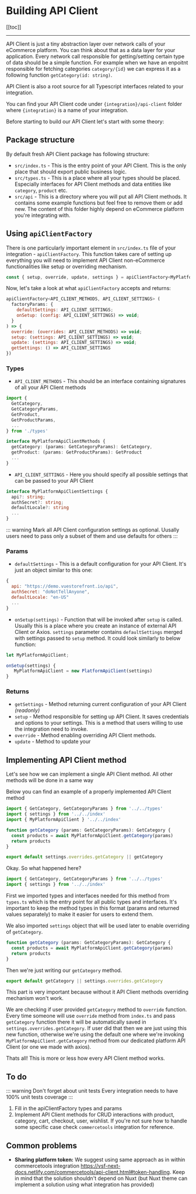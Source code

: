# Building API Client

[[toc]]

___

API Client is just a tiny abstraction layer over network calls of your eCommerce platform. You can think about that as a data layer for your application. Every network call responsible for getting/setting certain type of data should be a simple function. For example when we have an enpoitnt responsible for fetching categories `category/{id}` we can express it as a following function `getCategory(id: string)`.

API Client is also a root source for all Typescript interfaces related to your integration.

You can find your API Client code under `{integration}/api-client` folder where `{integration}` is a name of your integration.

Before starting to build our API Client let's start with some theory:

## Package structure

By default fresh API Client package has following structure:

- `src/index.ts` - This is the entry point of your API Client. This is the only place that should export public business logic.
- `src/types.ts` - This is a place where all your types should be placed. Especially interfaces for API Client methods and data entities like `category`, `product` etc.
- `src/api` - This is a directory where you will put all API Client methods. It contains some example functions but feel free to remove them or add new. The content of this folder highly depend on eCommerce platform you're integrating with.

## Using `apiClientFactory`

There is one particularly important element in `src/index.ts` file of your integration - `apiClientFactory`. This function takes care of setting up everything you will need to implement API Client non-eCommerce functionalities like setup or overriding mechanism.

```js
const { setup, override, update, settings } = apiClientFactory<MyPlatformApiClientMethods, MyPlatformApiClientSettings>({ defaultSettings, onSetup })
```

Now, let's take a look at what `apiClientFactory` accepts and returns:

```js
apiClientFactory<API_CLIENT_METHODS, API_CLIENT_SETTINGS> (
  factoryParams: { 
    defaultSettings: API_CLIENT_SETTINGS;
    onSetup: (config: API_CLIENT_SETTINGS) => void;
  }
) => { 
  override: (overrides: API_CLIENT_METHODS) => void;
  setup: (settings: API_CLIENT_SETTINGS) => void;
  update: (settings: API_CLIENT_SETTINGS) => void;
  getSettings: () => API_CLIENT_SETTINGS
})
```

### Types

- `API_CLIENT_METHODS` - This should be an interface containing signatures of all your API Client methods
```ts
import { 
  GetCategory, 
  GetCategoryParams,
  GetProduct,
  GetProductParams,
  ...
} from './types'

interface MyPlatformApiClientMethods {
  getCategory: (params: GetCategoryParams): GetCategory,
  getProduct: (params: GetProductParams): GetProduct
  ...
}
```
- `API_CLIENT_SETTINGS` - Here you should specify all possible settings that can be passed to your API Client
```ts
interface MyPlatformApiClientSettings {
  api?: string;
  authSecret?: string;
  defaultLocale?: string
  ...
} 
```
::: warning 
Mark all API Client configuration settings as optional. Uusally users need to pass only a subset of them and use defaults for others
:::
### Params

- `defaultSettings` - This is a default configuration for your API Client. It's just an object similar to this one:
```js
{
  api: "https://demo.vuestorefront.io/api",
  authSecret: "doNotTellAnyone",
  defaultLocale: "en-US"
  ...
}
```
- `onSetup(settings)` - Function that will be invoked after `setup` is called. Usually this is a place where you create an instance of external API Client or Axios. `settings` parameter contains `defaultSettings` merged with settings passed to `setup` method. It could look similarly to below function:
```js
let MyPlatformApiClient;

onSetup(settings) {
   MyPlatformApiClient = new PlatformApiClient(settings)
}
```

### Returns

- `getSettings` - Method returning current configuration of your API Client _(readonly)_
- `setup` - Method responsible for setting up API Client. It saves credentials and options to your settings. This is a method that users willing to use the integration need to invoke.
- `override` - Method enabling overriding API Client methods. 
- `update` - Method to update your 


## Implementing API Client method

Let's see how we can implement a single API Client method. All other methods will be done in a same way

Below you can find an example of a properly implemented API Client method

```js
import { GetCategory, GetCategoryParams } from '../../types'
import { settings } from '../../index'
import { MyPlatformApiClient } '../../index'

function getCategory (params: GetCategoryParams): GetCategory {
  const products = await MyPlatformApiClient.getCategory(params)
  return products
}

export default settings.overrides.getCategory || getCategory

```
Okay. So what happened here?
```js
import { GetCategory, GetCategoryParams } from '../../types'
import { settings } from '../../index'
```
First we imported types and interfaces needed for this method from `types.ts` which is the entry point for all public types and interfaces. It's important to keep the method types in this format (params and returned values separately) to make it easier for users to extend them.

We also imported `settings` object that will be used later to enable overriding of `getCategory`.

```js
function getCategory (params: GetCategoryParams): GetCategory {
  const products = await MyPlatformApiClient.getCategory(params)
  return products
}
```
Then we're just writing our `getCategory` method.
```js
export default getCategory || settings.overrides.getCategory
```
This part is very important because without it API Client methods overriding mechanism won't work.

We are checking if user provided `getCategory` method to `override` function. Every time someone will use `override` method from `index.ts` and pass `getCategory` function there it will be automatically saved in `settings.overrides.getCategory`. If user did that then we are just using this new function, otherwise we're using the default one where we're invoking `MyPlatformApiClient.getCategory` method from our dedicated platform API Client (or one we made with axios).

Thats all! This is more or less how every API Client method works.

## To do

::: warning Don't forget about unit tests
Every integration needs to have 100% unit tests coverage
:::
1. Fill in the apiClientFactory types and params
2. Implement API Client methods for CRUD interactions with product, category, cart, checkout, user, wishlist. If you're not sure how to handle some specific case check `commercetools` integration for reference.

## Common problems

- **Sharing platform token:** We suggest using same approach as in within commercetools integration https://vsf-next-docs.netlify.com/commercetools/api-client.html#token-handling. Keep in mind that the solution shouldn't depend on Nuxt (but Nuxt theme can implement a solution using what integration has provided)
